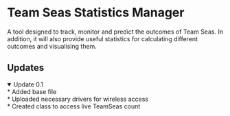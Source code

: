 # Team Seas Statistics Manager
A tool designed to track, monitor and predict the outcomes of Team Seas. In addition, it will also provide useful statistics for calculating different outcomes and visualising them.





## Updates
<details open>
    <summary>Update 0.1</summary>
    * Added base file <br>
    * Uploaded necessary drivers for wireless access <br>
    * Created class to access live TeamSeas count <br>
</details>
